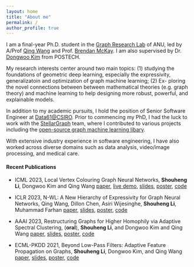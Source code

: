 ```yaml
---
layout: home
title: "About me"
permalink: /
author_profile: true
---
```


I am a final-year Ph.D. student in the [Graph Research Lab](https://graphlabanu.github.io/website/) of ANU, led by A/Prof [Qing Wang](https://graphlabanu.github.io/website/team/) and Prof. [Brendan McKay](https://graphlabanu.github.io/website/team/). 
I am also supervised by Dr. [Dongwoo Kim](https://dongwookim-ml.github.io/) from POSTECH.

My research interests center around two main topics: (1) studying the foundations of geometric deep learning, especially the expressivity, generalizatoin and optimization of graph machine learning; (2) Ex- ploring the novel connections between between mathematical theories (e.g. graph theory) and machine learning to help designing more robust, powerful, and explainable models.

In addition to my academic pursuits, I hold the position of Senior Software Engineer at [Data61@CSIRO](https://algorithm.data61.csiro.au/). Prior to commencing my PhD, I had the luck to work with the [StellarGraph](https://www.stellargraph.io/) team, where I contributed to various projects including the [open-source graph machine learning libary](https://www.stellargraph.io/library).

With extensive industry experience in software engineering, I have also worked across diverse domains such as data analysis, video/image processing, and medical care.

#### Recent Publications

- ICML 2023, Local Vertex Colouring Graph Neural Networks,
  **Shouheng Li**, Dongwoo Kim and Qing Wang
  [paper](https://openreview.net/pdf?id=szL4HN4hkH), [live demo](/demo/local-vertex-colouring), [slides](https://github.com/seanli3/lvc/blob/main/LVC_ICML_2023_Slides.pdf), [poster](https://github.com/seanli3/lvc/blob/main/LVC_ICML_2023___Poster.pdf), [code](https://graphlabanu.github.io/website/code_datasets/)

- ICLR 2023, N-WL: A New Hierarchy of Expressivity for Graph Neural Networks, Qing Wang, Dillon Chen, Asiri Wijesinghe, **Shouheng Li**, Muhammad Farhan
  [paper](https://openreview.net/pdf?id=5cAI0qXxyv), [slides](https://github.com/seanli3/G3N/blob/master/ICLR_2023_Slides.pdf), [poster](https://github.com/seanli3/G3N/blob/master/ICLR_2023___Poster.pdf), [code](https://graphlabanu.github.io/website/code_datasets/)

- AAAI 2023, Restructuring Graphs for Higher Homophily via Adaptive Spectral Clustering, (**oral**), **Shouheng Li**, and Dongwoo Kim
  and Qing Wang [paper](https://arxiv.org/abs/2206.02386), [slides](https://github.com/seanli3/graph_restructure/blob/master/AAAI_Graph_Restructuring_Slides.pdf), [poster](https://github.com/seanli3/graph_restructure/blob/master/AAAI%202023%20poster%20(707%20%C3%97%201000%20mm).pdf), [code](https://graphlabanu.github.io/website/code_datasets/)

- ECML-PKDD 2021, Beyond Low-Pass Filters: Adaptive Feature Propagation on Graphs, **Shouheng Li**, Dongwoo Kim, and Qing Wang [paper](https://arxiv.org/abs/2103.14187), [slides](https://github.com/seanli3/asgat/blob/topk/PKDD2020_slides.pdf), [poster](https://github.com/seanli3/asgat/blob/topk/ASGAT%20Poster.pdf), [code](https://github.com/seanli3/asgat/tree/topk)

